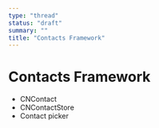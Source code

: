 ```yaml
---
type: "thread"
status: "draft"
summary: ""
title: "Contacts Framework"
---
```


# Contacts Framework


- CNContact
- CNContactStore
- Contact picker

